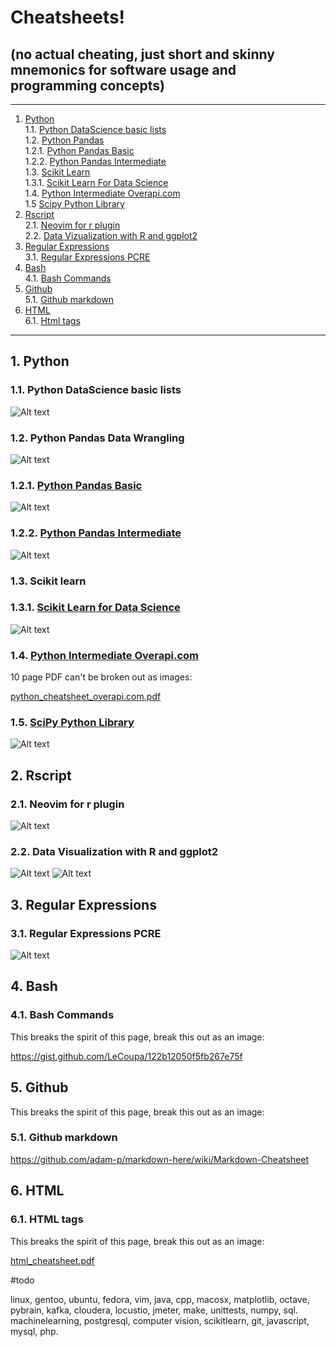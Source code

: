 # Cheatsheets!  

## (no actual cheating, just short and skinny mnemonics for software usage and programming concepts)

- - -
1. [Python](#python)  
1.1. [Python DataScience basic lists](#python_data_science_basic_lists)  
1.2. [Python Pandas](#python_pandas)  
1.2.1. [Python Pandas Basic](#python_pandas_basic)  
1.2.2. [Python Pandas Intermediate](#python_pandas_intermediate)  
1.3. [Scikit Learn](#scikitlearn)  
1.3.1. [Scikit Learn For Data Science](#scikitlearn_for_data_science)  
1.4. [Python Intermediate Overapi.com](#python_intermediate_overapi)  
1.5  [Scipy Python Library](#scipy_library)  
2. [Rscript](#rscript)  
2.1. [Neovim for r plugin](#neovim_for_r_plugin)  
2.2. [Data Vizualization with R and ggplot2](#data_viz_r_and_ggplot2)  
3. [Regular Expressions](#regular_expressions)  
3.1. [Regular Expressions PCRE](#regular_expressions_pcre)  
4. [Bash](#bash)  
4.1. [Bash Commands](#bash_commands)  
5. [Github](#github)  
5.1. [Github markdown](#github_markdown)  
6. [HTML](#html)  
6.1. [Html tags](#html_tags)  


- - -

<a name="python"></a>
## 1\.  Python

<a name="python_data_science_basic_lists"></a>
### 1.1\. Python DataScience basic lists
![Alt text](./python_data_science_cheatsheet.png?raw=true "")


<a name="python_pandas"></a>
### 1.2\. Python Pandas Data Wrangling
![Alt text](./python_pandas_cheatsheet.png?raw=true "")

<a name="python_pandas_basic_intermediate"></a>
### 1.2.1. [Python Pandas Basic](#python_pandas_basic)  
![Alt text](./python_pandas_basic.png?raw=true "")

<a name="python_pandas_intermediate"></a>
### 1.2.2. [Python Pandas Intermediate](#python_pandas_intermediate)  
![Alt text](./python_pandas_intermediate.png?raw=true "")

<a name="scikitlearn"></a>
### 1.3\. Scikit learn

<a name="scikitlearn"></a>
### 1.3.1. [Scikit Learn for Data Science](#scikitlearn_for_data_science)  
![Alt text](./scikit-learn_cheatsheet01.png?raw=true "")


<a name="python_intermediate_overapi"></a>
### 1.4. [Python Intermediate Overapi.com](#python_intermediate_overapi)  

10 page PDF can't be broken out as images:

<a href="./python_cheatsheet_overapi.com.pdf">python_cheatsheet_overapi.com.pdf</a>

<a name="scipy_library"></a>
### 1.5. [SciPy Python Library](#scipy_library)  
![Alt text](./scipy_cheatsheet01.png?raw=true "")




<a name="rscript"></a>
## 2\. Rscript

<a name="neovim_for_r_plugin"></a>
### 2.1\. Neovim for r plugin
![Alt text](./neovim_for_r_plugin_code_cheatsheet.png?raw=true "")

<a name="data_viz_r_and_ggplot2"></a>
### 2.2\. Data Visualization with R and ggplot2
![Alt text](data_viz_r_and_ggplot2_part1.png/?raw=true "")
![Alt text](data_viz_r_and_ggplot2_part2.png/?raw=true "")



<a name="rscript"></a>
## 3\. Regular Expressions

<a name="neovim_for_r_plugin"></a>
### 3.1\. Regular Expressions PCRE
![Alt text](./regular_expressions_cheatsheet.png?raw=true "")




<a name="bash"></a>
## 4\. Bash

<a name="bash_commands"></a>
### 4.1\. Bash Commands

This breaks the spirit of this page, break this out as an image:

<a href="https://gist.github.com/LeCoupa/122b12050f5fb267e75f">https://gist.github.com/LeCoupa/122b12050f5fb267e75f</a>

<a name="github"></a>
## 5\. Github

This breaks the spirit of this page, break this out as an image:

<a name="github_markdown"></a>
### 5.1\. Github markdown 

<a href="https://github.com/adam-p/markdown-here/wiki/Markdown-Cheatsheet">https://github.com/adam-p/markdown-here/wiki/Markdown-Cheatsheet</a><br>



<a name="html"></a>
## 6\. HTML

<a name="html_tags"></a>
### 6.1\. HTML tags

This breaks the spirit of this page, break this out as an image:

<a href="./html_cheatsheet.pdf">html_cheatsheet.pdf</a>



#todo

linux, gentoo, ubuntu, fedora, vim, java, cpp, macosx, matplotlib, octave, pybrain, kafka, cloudera, locustio, jmeter, make, unittests, numpy, sql. machinelearning, postgresql, computer vision, scikitlearn, git, javascript, mysql, php.

